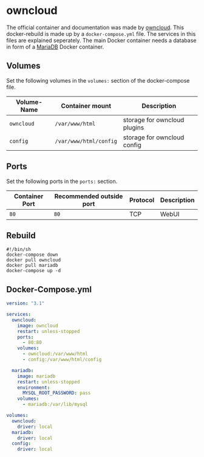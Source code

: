 # owncloud

The official container and documentation was made by [owncloud](https://hub.docker.com/_/owncloud).
This docker-rebuild is made up by a `docker-compose.yml` file.
The services in this files are explained seperately.
The main Docker container needs a database in form of a [MariaDB](./mariadb.md)
Docker container.

## Volumes

Set the following volumes in the `volumes:` section of the docker-compose file.

| Volume-Name | Container mount        | Description                  |
| ----------- | ---------------------- | ---------------------------- |
| `owncloud`  | `/var/www/html`        | storage for owncloud plugins |
| `config`    | `/var/www/html/config` | storage for owncloud config  |

## Ports

Set the following ports in the `ports:` section.

| Container Port | Recommended outside port | Protocol | Description |
| -------------- | ------------------------ | -------- | ----------- |
| `80`           | `80`                     | TCP      | WebUI       |

## Rebuild

```shell
#!/bin/sh
docker-compose down
docker pull owncloud
docker pull mariadb
docker-compose up -d
```

## Docker-Compose.yml

```yml
version: "3.1"

services:
  owncloud:
    image: owncloud
    restart: unless-stopped
    ports:
      - 80:80
    volumes:
      - owncloud:/var/www/html
      - config:/var/www/html/config

  mariadb:
    image: mariadb
    restart: unless-stopped
    environment:
      MYSQL_ROOT_PASSWORD: pass
    volumes:
      - mariadb:/var/lib/mysql

volumes:
  owncloud:
    driver: local
  mariadb:
    driver: local
  config:
    driver: local
```
